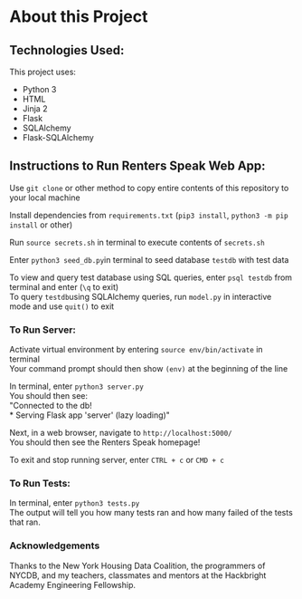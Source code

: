 # About this Project
<!-- After being a renter for my whole adult life -->

## Technologies Used:
This project uses:
<ul>
<li>Python 3</li>
<li>HTML</li>
<li>Jinja 2</li>
<li>Flask</li>
<li>SQLAlchemy</li>
<li>Flask-SQLAlchemy</li>
</ul>

## Instructions to Run Renters Speak Web App:

Use `git clone` or other method to copy entire contents of this repository to your local machine

Install dependencies from `requirements.txt` (`pip3 install`, `python3 -m pip install` or other)

Run `source secrets.sh` in terminal to execute contents of `secrets.sh`

Enter `python3 seed_db.py`in terminal to seed database `testdb` with test data <br>

To view and query test database using SQL queries, enter `psql testdb` from terminal and enter (`\q` to exit)<br>
To query `testdb`using SQLAlchemy queries,  run `model.py` in interactive mode and use `quit()` to exit

### To Run Server:
Activate virtual environment by entering `source env/bin/activate` in terminal<br>
    Your command prompt should then show `(env)` at the beginning of the line<br>

In terminal, enter `python3 server.py`<br>
You should then see:<br>
    "Connected to the db!<br>
    * Serving Flask app 'server' (lazy loading)"<br>

Next, in a web browser, navigate to `http://localhost:5000/`<br>
You should then see the Renters Speak homepage!

To exit and stop running server, enter `CTRL + c` or `CMD + c`

### To Run Tests:
In terminal, enter `python3 tests.py`<br>
The output will tell you how many tests ran and how many failed of the tests that ran.

### Acknowledgements
Thanks to the New York Housing Data Coalition, the programmers of NYCDB, and my teachers, classmates and mentors at the Hackbright Academy Engineering Fellowship.

